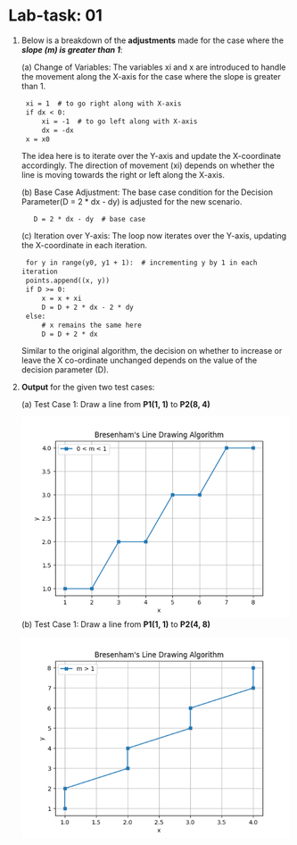 # Lab-task: 01

1. Below is a breakdown of the **adjustments** made for the case where the ***slope (m) is greater than 1***:
  
    (a) Change of Variables: The variables xi and x are introduced to handle the movement along the X-axis for the case where the slope is greater than 1.

        xi = 1  # to go right along with X-axis
        if dx < 0:
            xi = -1  # to go left along with X-axis
            dx = -dx
        x = x0
    The idea here is to iterate over the Y-axis and update the X-coordinate accordingly. The direction of movement (xi) depends on whether the line is moving towards the right or left along the X-axis.

   (b) Base Case Adjustment: The base case condition for the Decision Parameter(D = 2 * dx - dy) is adjusted for the new scenario.
            
          D = 2 * dx - dy  # base case

   (c) Iteration over Y-axis: The loop now iterates over the Y-axis, updating the X-coordinate in each iteration.

        for y in range(y0, y1 + 1):  # incrementing y by 1 in each iteration
        points.append((x, y))
        if D >= 0:
            x = x + xi
            D = D + 2 * dx - 2 * dy
        else:
            # x remains the same here
            D = D + 2 * dx
    
    Similar to the original algorithm, the decision on whether to increase or leave the X co-ordinate unchanged depends on the value of the decision parameter (D).


2. **Output** for the given two test cases:

   (a) Test Case 1: Draw a line from **P1(1, 1)** to **P2(8, 4)**

    
    ![Drawing a line for test case-1](Case_1.png)
   (b) Test Case 1: Draw a line from **P1(1, 1)** to **P2(4, 8)**
    
    ![Drawing a line for test case-1](Case_2.png)
